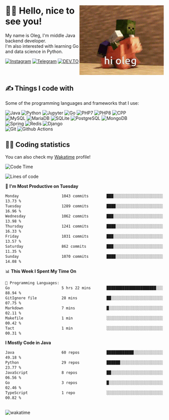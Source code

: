 <div>
   <img align="right" height="221" src="res/hi-oleg.gif" alt="hello, it's me riding on the pig">
   <div>
      <h1>👨‍🌾 Hello, nice to see you!</h1>
      <p>My name is Oleg, I'm middle Java backend developer.<br>I'm also interested with learning Go and data science in Python.</p>
      <div>
         <a href="https://instagram.com/gatetrasher"><img alt="Instagram" src="https://img.shields.io/badge/Instagram-E4405F?&style=for-the-badge&logo=instagram&logoColor=white" ></a>
         <a href="https://t.me/hteppl"><img alt="Telegram" src="https://img.shields.io/badge/Telegram-26A5E4?&style=for-the-badge&logo=telegram&logoColor=white" ></a>
         <a href="https://dev.to/hteppl"><img alt="DEV.TO" src="https://img.shields.io/badge/dev.to-0A0A0A?&style=for-the-badge&logo=devdotto&logoColor=white" ></a>
      </div>
   </div>
</div>
<br>
<br>
<div>
   <h2>✍️ Things I code with</h2>
   <p>Some of the programming languages and frameworks that I use:</p>
   <p>
      <img alt="Java" src="https://img.shields.io/badge/Java-ED8B00?style=flat-square&logo=java&logoColor=white" />
      <img alt="Python" src="https://img.shields.io/badge/Python-3776AB?style=flat-square&logo=python&logoColor=white" />
      <img alt="Jupyter" src="https://img.shields.io/badge/Jupyter-F37626?style=flat-square&logo=jupyter&logoColor=white" />
      <img alt="Go" src="https://img.shields.io/badge/Go-00ADD8?style=flat-square&logo=go&logoColor=white" /> 
      <img alt="PHP7" src="https://img.shields.io/badge/PHP_7-777BB4?style=flat-square&logo=php&logoColor=white" />
      <img alt="PHP8" src="https://img.shields.io/badge/PHP_8-777BB4?style=flat-square&logo=php&logoColor=white" />
      <img alt="CPP" src="https://img.shields.io/badge/C++-00599C?style=flat-square&logo=cplusplus&logoColor=white" />
      <br>
      <img alt="MySQL" src="https://img.shields.io/badge/MySQL-4479A1?style=flat-square&logo=mysql&logoColor=white" />
      <img alt="MariaDB" src="https://img.shields.io/badge/MariaDB-003545?style=flat-square&logo=mariadb&logoColor=white" />
      <img alt="SQLite" src="https://img.shields.io/badge/SQLite-003B57?style=flat-square&logo=sqlite&logoColor=white" />
      <img alt="PostgreSQL" src="https://img.shields.io/badge/PostgreSQL-4169E1?style=flat-square&logo=postgresql&logoColor=white" />
      <img alt="MongoDB" src="https://img.shields.io/badge/MongoDB-47A248?style=flat-square&logo=mongodb&logoColor=white" />
      <br>
      <img alt="Spring" src="https://img.shields.io/badge/Spring-6DB33F?style=flat-square&logo=spring&logoColor=white" />
      <img alt="Redis" src="https://img.shields.io/badge/Redis-DC382D?style=flat-square&logo=redis&logoColor=white" />
      <img alt="Django" src="https://img.shields.io/badge/Django-092E20?style=flat-square&logo=django&logoColor=white" />
      <br>
      <img alt="Git" src="https://img.shields.io/badge/Git-F05032?style=flat-square&logo=git&logoColor=white" />
      <img alt="Github Actions" src="https://img.shields.io/badge/Github_Actions-2088FF?style=flat-square&logo=github-actions&logoColor=white" />
   </p>
</div>
<div>
   <h2>👨‍💻 Coding statistics</h2>
   <p>You can also check my <a href="https://wakatime.com/@hteppl">Wakatime</a> profile!</p>

   <!--START_SECTION:waka-->
![Code Time](http://img.shields.io/badge/Code%20Time-4%2C053%20hrs%2046%20mins-blue)

![Lines of code](https://img.shields.io/badge/From%20Hello%20World%20I%27ve%20Written-2.0%20million%20lines%20of%20code-blue)

📅 **I'm Most Productive on Tuesday** 

```text
Monday                   1043 commits        ███░░░░░░░░░░░░░░░░░░░░░░   13.73 % 
Tuesday                  1289 commits        ████░░░░░░░░░░░░░░░░░░░░░   16.96 % 
Wednesday                1062 commits        ███░░░░░░░░░░░░░░░░░░░░░░   13.98 % 
Thursday                 1241 commits        ████░░░░░░░░░░░░░░░░░░░░░   16.33 % 
Friday                   1031 commits        ███░░░░░░░░░░░░░░░░░░░░░░   13.57 % 
Saturday                 862 commits         ███░░░░░░░░░░░░░░░░░░░░░░   11.35 % 
Sunday                   1070 commits        ████░░░░░░░░░░░░░░░░░░░░░   14.08 % 
```


📊 **This Week I Spent My Time On** 

```text
💬 Programming Languages: 
Go                       5 hrs 22 mins       ██████████████████████░░░   88.94 % 
GitIgnore file           28 mins             ██░░░░░░░░░░░░░░░░░░░░░░░   07.75 % 
Markdown                 7 mins              █░░░░░░░░░░░░░░░░░░░░░░░░   02.11 % 
Makefile                 1 min               ░░░░░░░░░░░░░░░░░░░░░░░░░   00.42 % 
Tact                     1 min               ░░░░░░░░░░░░░░░░░░░░░░░░░   00.31 % 
```

**I Mostly Code in Java** 

```text
Java                     60 repos            ████████████░░░░░░░░░░░░░   49.18 % 
Python                   29 repos            ██████░░░░░░░░░░░░░░░░░░░   23.77 % 
JavaScript               8 repos             ██░░░░░░░░░░░░░░░░░░░░░░░   06.56 % 
Go                       3 repos             █░░░░░░░░░░░░░░░░░░░░░░░░   02.46 % 
TypeScript               1 repo              ░░░░░░░░░░░░░░░░░░░░░░░░░   00.82 % 
```




<!--END_SECTION:waka-->
</div>
<br>
<img src="https://wakatime.com/share/@hteppl/18a68a4e-e1fb-41eb-b9f2-e999d76b9bac.svg" alt="wakatime">
